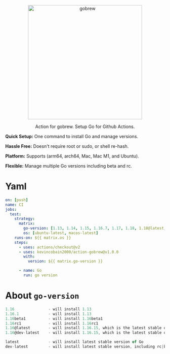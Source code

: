 <p align="center">
  <a href="https://github.com/kevincobain2000/gobrew">
    <img alt="gobrew" src="https://imgur.com/09fGpKY.png" width="360">
  </a>
</p>
<p align="center">
  Action for gobrew.
  Setup Go for Github Actions.
</p>

**Quick Setup:** One command to install Go and manage versions.

**Hassle Free:** Doesn't require root or sudo, or shell re-hash.

**Platform:** Supports (arm64, arch64, Mac, Mac M1, and Ubuntu).

**Flexible:** Manage multiple Go versions including beta and rc.


# Yaml

```yaml
on: [push]
name: CI
jobs:
  test:
    strategy:
      matrix:
        go-version: [1.13, 1.14, 1.15, 1.16.7, 1.17, 1.18, 1.18@latest, 1.19beta1, 1.19@dev-latest, latest, dev-latest]
        os: [ubuntu-latest, macos-latest]
    runs-on: ${{ matrix.os }}
    steps:
      - uses: actions/checkout@v2
      - uses: kevincobain2000/action-gobrew@v1.0.0
        with:
          version: ${{ matrix.go-version }}

      - name: Go
        run: go version
```

# About `go-version`


```js
1.16               - will install 1.13
1.16.1             - will install 1.13
1.16beta1          - will install 1.16beta1
1.16rc1            - will install 1.16rc1
1.16@latest        - will install 1.16.15, which is the latest stable on 1.16
1.16@dev-latest    - will install 1.16.15, which is the latest stable on 1.16

latest             - will install latest stable version of Go
dev-latest         - will install latest stable version, including rc|beta of Go
```